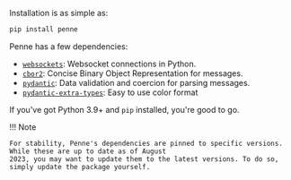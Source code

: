 Installation is as simple as:

```bash
pip install penne
```

Penne has a few dependencies:

* [`websockets`](https://websockets.readthedocs.io/en/stable/): Websocket connections in Python.
* [`cbor2`](https://cbor2.readthedocs.io/en/latest/): Concise Binary Object Representation for messages.
* [`pydantic`](https://docs.pydantic.dev/dev-v2/): Data validation and coercion for parsing messages.
* [`pydantic-extra-types`](https://github.com/pydantic/pydantic-extra-types): Easy to use color format

If you've got Python 3.9+ and `pip` installed, you're good to go.

!!! Note

    For stability, Penne's dependencies are pinned to specific versions. While these are up to date as of August
    2023, you may want to update them to the latest versions. To do so, simply update the package yourself.